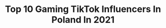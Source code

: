 ---
title: Top 10 Gaming TikTok Influencers In Poland In 2021
description: >-
  Find top gaming TikTok influencers in Poland in 2021. Most popular hashtags: #dlaciebie #foryou #dc #trend.
platform: TikTok
hits: 21
text_top: Discover the best TikTok influencers on inBeat.
text_bottom: inBeat has 21 TikTok influencers like this in Poland for you to pitch.
profiles:
  - username: "czajska"
    fullname: >-
      Oleś
    bio: >-
      Gaming|Comedy|Cosplay|Dance Follow me to join awesome people🎈 They/Them 🌌
    location: "Poland"
    followers: 43200
    engagement: 2386
    commentsToLikes: 0.027461
    id: ck9a6xpkq594e0j78q91e135x
    verified: false
    hashtags: "#dbhcosplay, #connorcosplay, #connordbh, #detroitbecomehuman"
  - username: "klaudia_michal"
    fullname: >-
      Klaudia 
    bio: >-
      🔝#FreestyleSlalom Skaters✨ 🏆1st in World Ranking in Pair Slalom 🌎 🏅26x Polish Champion 🇵🇱 🎓Our School 👉🏻 IG: @slalomacademy 📸 Find us on Instagram @klaudia_michal 📥#Workshops/#Shows/#Cooperation
    location: "Poland"
    followers: 165800
    engagement: 807
    commentsToLikes: 0.015632
    id: ckc32b5ktsjon0j23g692x4fa
    verified: false
    hashtags: "#summeroutfit, #letslove, #najlepszemomenty, #poczujtenflow"
  - username: "cookieslove1210"
    fullname: >-
      🖤Martynkaa🖤
    bio: >-
      ♥️Martyna Maj♥️ 7500🌈 7600💔 Ig: love_cookies1012
    location: "Poland"
    followers: 7548
    engagement: 1488
    commentsToLikes: 0.093153
    id: ckbq562qkrhbg0j23zgfhd9z3
    verified: false
    hashtags: "#mylevismyvibe, #foryoupage, #moveformentalhealth, #fyp"
  - username: "kubye"
    fullname: >-
      Kuba
    bio: >-
      Positive vibes 📌 Thank you for 5k ❤️ ✊🏼✊🏽✊🏾✊🏿
    location: "Poland"
    followers: 5919
    engagement: 2422
    commentsToLikes: 0.054054
    id: ckb9rxmnwoqte0j23cz4bnz2r
    verified: false
    hashtags: "#dc, #benjikrol, #duet, #dzie"
  - username: "eskaaer"
    fullname: >-
      Eskaer
    bio: >-
      IG : Esskaer ⬆️ Maksymilian | 19 lat Cel - 50.000 obserwujących
    location: "Poland"
    followers: 48300
    engagement: 1297
    commentsToLikes: 0.050722
    id: ckb97m07tqlm90j234kih68vf
    verified: false
    hashtags: "#viral, #comedy, #dlaciebie, #kluskislaskiekompotmodrakapusta"
  - username: "dxn1337"
    fullname: >-
      Deiksen1337
    bio: >-
      🔥😍🔥 📸 Instagram: dxn19enduro 🎥 YouTube: dxn-19 📧 Diaxonkontakt@gmail.com
    location: "Poland"
    followers: 59000
    engagement: 1166
    commentsToLikes: 0.033953
    id: ckc2ztj24qnc30j23i62upw0n
    verified: false
    hashtags: "#sport, #mi, #enduro, #foryou"
  - username: "xxkitek"
    fullname: >-
      xKitek
    bio: >-
      Siemka 😊 Zapraszam na mój yt https://youtu.be/mWEwS5iFW1o
    location: "Poland"
    followers: 11100
    engagement: 1596
    commentsToLikes: 0.020678
    id: ck9c73sb5rjk30j7886z8eu73
    verified: false
    hashtags: "#diy, #fyp, #game, #duet"
  - username: "mekyo382"
    fullname: >-
      mekyo382
    bio: >-
      *･ﾟCosplayer & mua･ﾟ* 🦄🌈🧙🏻‍♀️🎮🐰✈️🇵🇱💄 💛IG: MEKYO382 💛YT: MEKYO 🎃🦇🐸
    location: "Poland"
    followers: 35400
    engagement: 2055
    commentsToLikes: 0.017176
    id: ck9a6xl7c583e0j781yoqoe43
    verified: false
    hashtags: "#kr, #altgirl, #tatuaze, #dzie"
  - username: "gorgoofficial"
    fullname: >-
      Mariusz Marcin Gorgo
    bio: >-
      Wpadaj na mój youtube! Wpisz gorgo i znajdziesz mój Kanał oraz followka zostaw!
    location: "Poland"
    followers: 14300
    engagement: 927
    commentsToLikes: 0.040668
    id: ck9k6wz4l2lb80j78zr6rlk5b
    verified: false
    hashtags: "#gorgo, #skate, #odcinek, #deskorolka"
  - username: "klaudia.olesik"
    fullname: >-
      klaudiaolesik
    bio: >-
      🇵🇱 Hi everyone! ➡️ Instagram: klaudiaolesik
    location: "Poland"
    followers: 31100
    engagement: 728
    commentsToLikes: 0.065431
    id: ck8sf14xhm9gf0j78q8uwggfq
    verified: false
    hashtags: "#viral, #dlaciebie, #trend, #zoommyface"
---